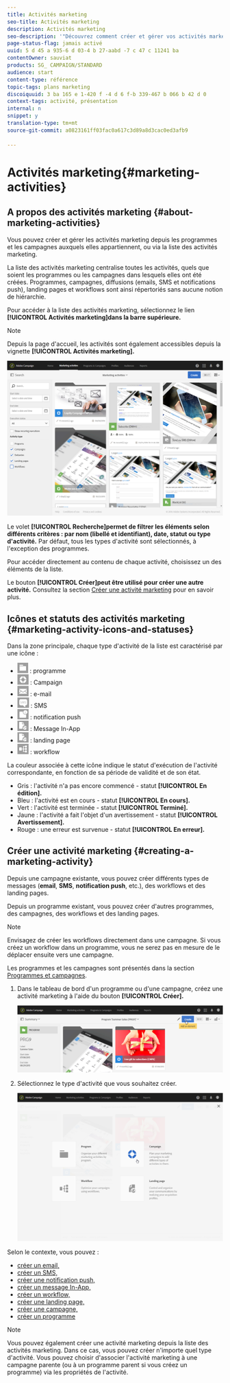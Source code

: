 ```yaml
---
title: Activités marketing
seo-title: Activités marketing
description: Activités marketing
seo-description: '"Découvrez comment créer et gérer vos activités marketing : campagnes, diffusions email, SMS et par notification push, landing pages, workflows. Vous pouvez facilement créer une activité, éditer une activité existante et consulter leur état et validité."'
page-status-flag: jamais activé
uuid: 5 d 45 a 935-6 d 03-4 b 27-aabd -7 c 47 c 11241 ba
contentOwner: sauviat
products: SG_ CAMPAIGN/STANDARD
audience: start
content-type: référence
topic-tags: plans marketing
discoiquuid: 3 ba 165 e 1-420 f -4 d 6 f-b 339-467 b 066 b 42 d 0
context-tags: activité, présentation
internal: n
snippet: y
translation-type: tm+mt
source-git-commit: a0823161ff03fac0a617c3d89a8d3cac0ed3afb9

---
```



# Activités marketing{#marketing-activities}

## A propos des activités marketing {#about-marketing-activities}

Vous pouvez créer et gérer les activités marketing depuis les programmes et les campagnes auxquels elles appartiennent, ou via la liste des activités marketing.

La liste des activités marketing centralise toutes les activités, quels que soient les programmes ou les campagnes dans lesquels elles ont été créées. Programmes, campagnes, diffusions (emails, SMS et notifications push), landing pages et workflows sont ainsi répertoriés sans aucune notion de hiérarchie.

Pour accéder à la liste des activités marketing, sélectionnez le lien **[!UICONTROL Activités marketing]dans la barre supérieure.**

>[!NOTE]
>
>Depuis la page d'accueil, les activités sont également accessibles depuis la vignette **[!UICONTROL Activités marketing].**

![](assets/marketing_activities_1.png)

Le volet **[!UICONTROL Recherche]permet de filtrer les éléments selon différents critères : par nom (libellé et identifiant), date, statut ou type d'activité.** Par défaut, tous les types d'activité sont sélectionnés, à l'exception des programmes.

Pour accéder directement au contenu de chaque activité, choisissez un des éléments de la liste.

Le bouton **[!UICONTROL Créer]peut être utilisé pour créer une autre activité.** Consultez la section [Créer une activité marketing](../../start/using/marketing-activities.md#creating-a-marketing-activity) pour en savoir plus.

## Icônes et statuts des activités marketing {#marketing-activity-icons-and-statuses}

Dans la zone principale, chaque type d'activité de la liste est caractérisé par une icône :

* ![](assets/marketing_program_icon.png) : programme
* ![](assets/marketing_campaign_icon.png) : Campaign
* ![](assets/marketing_email_icon.png) : e-mail
* ![](assets/marketing_sms_icon.png) : SMS
* ![](assets/marketing_push_icon.png) : notification push
* ![](assets/marketing_lp_icon.png) : Message In-App
* ![](assets/marketing_lp_icon.png) : landing page
* ![](assets/marketing_workflow_icon.png) : workflow

La couleur associée à cette icône indique le statut d'exécution de l'activité correspondante, en fonction de sa période de validité et de son état.

* Gris : l'activité n'a pas encore commencé - statut **[!UICONTROL En édition].**
* Bleu : l'activité est en cours - statut **[!UICONTROL En cours].**
* Vert : l'activité est terminée - statut **[!UICONTROL Terminé].**
* Jaune : l'activité a fait l'objet d'un avertissement - statut **[!UICONTROL Avertissement].**
* Rouge : une erreur est survenue - statut **[!UICONTROL En erreur].**

## Créer une activité marketing {#creating-a-marketing-activity}

Depuis une campagne existante, vous pouvez créer différents types de messages (**email**, **SMS**, **notification push**, etc.), des workflows et des landing pages.

Depuis un programme existant, vous pouvez créer d'autres programmes, des campagnes, des workflows et des landing pages.

>[!NOTE]
>
>Envisagez de créer les workflows directement dans une campagne. Si vous créez un workflow dans un programme, vous ne serez pas en mesure de le déplacer ensuite vers une campagne.

Les programmes et les campagnes sont présentés dans la section [Programmes et campagnes](../../start/using/programs-and-campaigns.md).

1. Dans le tableau de bord d'un programme ou d'une campagne, créez une activité marketing à l'aide du bouton **[!UICONTROL Créer].**

   ![](assets/marketing_activiy_creation_1.png)

1. Sélectionnez le type d'activité que vous souhaitez créer.

   ![](assets/marketing_activiy_creation_2.png)

Selon le contexte, vous pouvez :

* [créer un email,](../../channels/using/creating-an-email.md)
* [créer un SMS,](../../channels/using/creating-an-sms-message.md)
* [créer une notification push,](../../channels/using/preparing-and-sending-a-push-notification.md)
* [créer un message In-App,](../../channels/using/about-in-app-messaging.md)
* [créer un workflow,](../../automating/using/building-a-workflow.md#creating-a-workflow)
* [créer une landing page,](../../channels/using/about-landing-pages.md)
* [créer une campagne,](../../start/using/programs-and-campaigns.md#creating-a-campaign)
* [créer un programme](../../start/using/programs-and-campaigns.md#creating-a-program)

>[!NOTE]
>
>Vous pouvez également créer une activité marketing depuis la liste des activités marketing. Dans ce cas, vous pouvez créer n'importe quel type d'activité. Vous pouvez choisir d'associer l'activité marketing à une campagne parente (ou à un programme parent si vous créez un programme) via les propriétés de l'activité.

